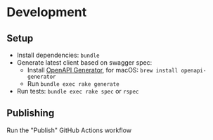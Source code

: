 # Development

## Setup

- Install dependencies: `bundle`
- Generate latest client based on swagger spec:
  - Install [OpenAPI Generator](https://openapi-generator.tech/), for macOS: `brew install openapi-generator`
  - Run `bundle exec rake generate`
- Run tests: `bundle exec rake spec` or `rspec`

## Publishing

Run the "Publish" GitHub Actions workflow
